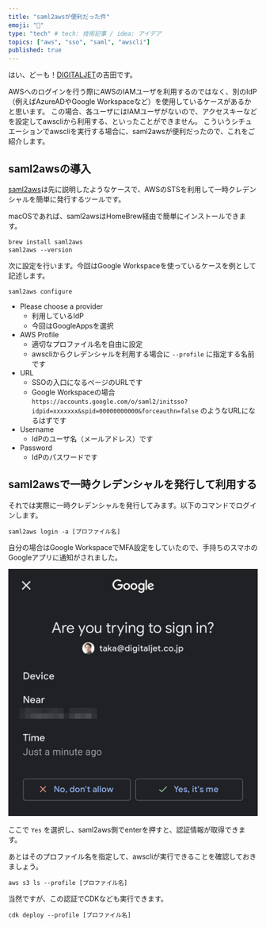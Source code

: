 ```yaml
---
title: "saml2awsが便利だった件"
emoji: "🔐"
type: "tech" # tech: 技術記事 / idea: アイデア
topics: ["aws", "sso", "saml", "awscli"]
published: true
---
```


はい、どーも！[DIGITALJET](https://www.digitaljet.co.jp/)の吉田です。

AWSへのログインを行う際にAWSのIAMユーザを利用するのではなく、別のIdP（例えばAzureADやGoogle Workspaceなど）を使用しているケースがあるかと思います。
この場合、各ユーザにはIAMユーザがないので、アクセスキーなどを設定してawscliから利用する、といったことができません。
こういうシチュエーションでawscliを実行する場合に、saml2awsが便利だったので、これをご紹介します。

## saml2awsの導入

[saml2aws](https://github.com/Versent/saml2aws)は先に説明したようなケースで、AWSのSTSを利用して一時クレデンシャルを簡単に発行するツールです。

macOSであれば、saml2awsはHomeBrew経由で簡単にインストールできます。

```
brew install saml2aws
saml2aws --version
```

次に設定を行います。今回はGoogle Workspaceを使っているケースを例として記述します。

```
saml2aws configure
```

- Please choose a provider
  - 利用しているIdP
  - 今回はGoogleAppsを選択
- AWS Profile
  - 適切なプロファイル名を自由に設定
  - awscliからクレデンシャルを利用する場合に `--profile` に指定する名前です
- URL
  - SSOの入口になるページのURLです
  - Google Workspaceの場合 `https://accounts.google.com/o/saml2/initsso?idpid=xxxxxxx&spid=00000000000&forceauthn=false` のようなURLになるはずです
- Username
  - IdPのユーザ名（メールアドレス）です
- Password
  - IdPのパスワードです

## saml2awsで一時クレデンシャルを発行して利用する

それでは実際に一時クレデンシャルを発行してみます。以下のコマンドでログインします。

```
saml2aws login -a [プロファイル名]
```

自分の場合はGoogle WorkspaceでMFA設定をしていたので、手持ちのスマホのGoogleアプリに通知がされました。

![mfa](/images/e57a18ba26ad70/mfa.jpg)

ここで `Yes` を選択し、saml2aws側でenterを押すと、認証情報が取得できます。

あとはそのプロファイル名を指定して、awscliが実行できることを確認しておきましょう。

```
aws s3 ls --profile [プロファイル名]
```

当然ですが、この認証でCDKなども実行できます。

```
cdk deploy --profile [プロファイル名]
```